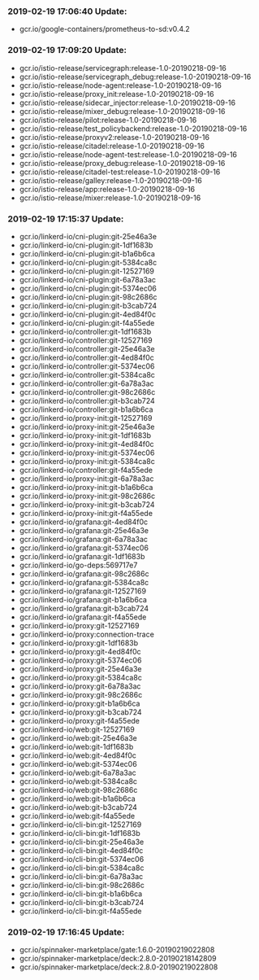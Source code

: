 ### 2019-02-19 17:06:40 Update:

- gcr.io/google-containers/prometheus-to-sd:v0.4.2
### 2019-02-19 17:09:20 Update:

- gcr.io/istio-release/servicegraph:release-1.0-20190218-09-16
- gcr.io/istio-release/servicegraph_debug:release-1.0-20190218-09-16
- gcr.io/istio-release/node-agent:release-1.0-20190218-09-16
- gcr.io/istio-release/proxy_init:release-1.0-20190218-09-16
- gcr.io/istio-release/sidecar_injector:release-1.0-20190218-09-16
- gcr.io/istio-release/mixer_debug:release-1.0-20190218-09-16
- gcr.io/istio-release/pilot:release-1.0-20190218-09-16
- gcr.io/istio-release/test_policybackend:release-1.0-20190218-09-16
- gcr.io/istio-release/proxyv2:release-1.0-20190218-09-16
- gcr.io/istio-release/citadel:release-1.0-20190218-09-16
- gcr.io/istio-release/node-agent-test:release-1.0-20190218-09-16
- gcr.io/istio-release/proxy_debug:release-1.0-20190218-09-16
- gcr.io/istio-release/citadel-test:release-1.0-20190218-09-16
- gcr.io/istio-release/galley:release-1.0-20190218-09-16
- gcr.io/istio-release/app:release-1.0-20190218-09-16
- gcr.io/istio-release/mixer:release-1.0-20190218-09-16
### 2019-02-19 17:15:37 Update:

- gcr.io/linkerd-io/cni-plugin:git-25e46a3e
- gcr.io/linkerd-io/cni-plugin:git-1df1683b
- gcr.io/linkerd-io/cni-plugin:git-b1a6b6ca
- gcr.io/linkerd-io/cni-plugin:git-5384ca8c
- gcr.io/linkerd-io/cni-plugin:git-12527169
- gcr.io/linkerd-io/cni-plugin:git-6a78a3ac
- gcr.io/linkerd-io/cni-plugin:git-5374ec06
- gcr.io/linkerd-io/cni-plugin:git-98c2686c
- gcr.io/linkerd-io/cni-plugin:git-b3cab724
- gcr.io/linkerd-io/cni-plugin:git-4ed84f0c
- gcr.io/linkerd-io/cni-plugin:git-f4a55ede
- gcr.io/linkerd-io/controller:git-1df1683b
- gcr.io/linkerd-io/controller:git-12527169
- gcr.io/linkerd-io/controller:git-25e46a3e
- gcr.io/linkerd-io/controller:git-4ed84f0c
- gcr.io/linkerd-io/controller:git-5374ec06
- gcr.io/linkerd-io/controller:git-5384ca8c
- gcr.io/linkerd-io/controller:git-6a78a3ac
- gcr.io/linkerd-io/controller:git-98c2686c
- gcr.io/linkerd-io/controller:git-b3cab724
- gcr.io/linkerd-io/controller:git-b1a6b6ca
- gcr.io/linkerd-io/proxy-init:git-12527169
- gcr.io/linkerd-io/proxy-init:git-25e46a3e
- gcr.io/linkerd-io/proxy-init:git-1df1683b
- gcr.io/linkerd-io/proxy-init:git-4ed84f0c
- gcr.io/linkerd-io/proxy-init:git-5374ec06
- gcr.io/linkerd-io/proxy-init:git-5384ca8c
- gcr.io/linkerd-io/controller:git-f4a55ede
- gcr.io/linkerd-io/proxy-init:git-6a78a3ac
- gcr.io/linkerd-io/proxy-init:git-b1a6b6ca
- gcr.io/linkerd-io/proxy-init:git-98c2686c
- gcr.io/linkerd-io/proxy-init:git-b3cab724
- gcr.io/linkerd-io/proxy-init:git-f4a55ede
- gcr.io/linkerd-io/grafana:git-4ed84f0c
- gcr.io/linkerd-io/grafana:git-25e46a3e
- gcr.io/linkerd-io/grafana:git-6a78a3ac
- gcr.io/linkerd-io/grafana:git-5374ec06
- gcr.io/linkerd-io/grafana:git-1df1683b
- gcr.io/linkerd-io/go-deps:569717e7
- gcr.io/linkerd-io/grafana:git-98c2686c
- gcr.io/linkerd-io/grafana:git-5384ca8c
- gcr.io/linkerd-io/grafana:git-12527169
- gcr.io/linkerd-io/grafana:git-b1a6b6ca
- gcr.io/linkerd-io/grafana:git-b3cab724
- gcr.io/linkerd-io/grafana:git-f4a55ede
- gcr.io/linkerd-io/proxy:git-12527169
- gcr.io/linkerd-io/proxy:connection-trace
- gcr.io/linkerd-io/proxy:git-1df1683b
- gcr.io/linkerd-io/proxy:git-4ed84f0c
- gcr.io/linkerd-io/proxy:git-5374ec06
- gcr.io/linkerd-io/proxy:git-25e46a3e
- gcr.io/linkerd-io/proxy:git-5384ca8c
- gcr.io/linkerd-io/proxy:git-6a78a3ac
- gcr.io/linkerd-io/proxy:git-98c2686c
- gcr.io/linkerd-io/proxy:git-b1a6b6ca
- gcr.io/linkerd-io/proxy:git-b3cab724
- gcr.io/linkerd-io/proxy:git-f4a55ede
- gcr.io/linkerd-io/web:git-12527169
- gcr.io/linkerd-io/web:git-25e46a3e
- gcr.io/linkerd-io/web:git-1df1683b
- gcr.io/linkerd-io/web:git-4ed84f0c
- gcr.io/linkerd-io/web:git-5374ec06
- gcr.io/linkerd-io/web:git-6a78a3ac
- gcr.io/linkerd-io/web:git-5384ca8c
- gcr.io/linkerd-io/web:git-98c2686c
- gcr.io/linkerd-io/web:git-b1a6b6ca
- gcr.io/linkerd-io/web:git-b3cab724
- gcr.io/linkerd-io/web:git-f4a55ede
- gcr.io/linkerd-io/cli-bin:git-12527169
- gcr.io/linkerd-io/cli-bin:git-1df1683b
- gcr.io/linkerd-io/cli-bin:git-25e46a3e
- gcr.io/linkerd-io/cli-bin:git-4ed84f0c
- gcr.io/linkerd-io/cli-bin:git-5374ec06
- gcr.io/linkerd-io/cli-bin:git-5384ca8c
- gcr.io/linkerd-io/cli-bin:git-6a78a3ac
- gcr.io/linkerd-io/cli-bin:git-98c2686c
- gcr.io/linkerd-io/cli-bin:git-b1a6b6ca
- gcr.io/linkerd-io/cli-bin:git-b3cab724
- gcr.io/linkerd-io/cli-bin:git-f4a55ede
### 2019-02-19 17:16:45 Update:

- gcr.io/spinnaker-marketplace/gate:1.6.0-20190219022808
- gcr.io/spinnaker-marketplace/deck:2.8.0-20190218142809
- gcr.io/spinnaker-marketplace/deck:2.8.0-20190219022808
